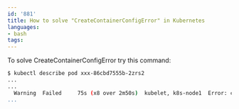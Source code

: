 ```yaml
---
id: '881'
title: How to solve "CreateContainerConfigError" in Kubernetes
languages:
- bash
tags:
---
```

To solve CreateContainerConfigError try this command:

```bash
$ kubectl describe pod xxx-86cbd7555b-2zrs2
...
...
  Warning  Failed     75s (x8 over 2m50s)  kubelet, k8s-node1  Error: couldn't find key XXX in ConfigMap default/xxx
...
```
